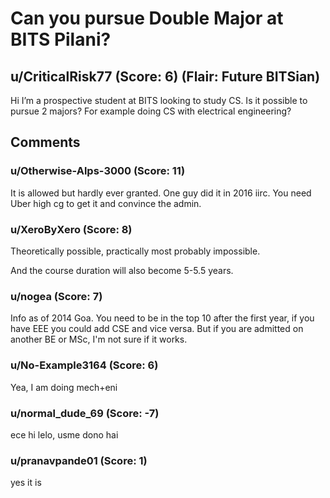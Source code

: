 # Can you pursue Double Major at BITS Pilani?
## u/CriticalRisk77 (Score: 6) (Flair: Future BITSian)
Hi I’m a prospective student at BITS looking to study CS. Is it possible to pursue 2 majors? For example doing CS with electrical engineering?


## Comments

### u/Otherwise-Alps-3000 (Score: 11)
It is allowed but hardly ever granted. One guy did it in 2016 iirc. You need Uber high cg to get it and convince the admin.


### u/XeroByXero (Score: 8)
Theoretically possible, practically most probably impossible. 

And the course duration will also become 5-5.5 years.


### u/nogea (Score: 7)
Info as of 2014 Goa. You need to be in the top 10 after the first year, if you have EEE you could add CSE and vice versa. But if you are admitted on another BE or MSc, I'm not sure if it works.


### u/No-Example3164 (Score: 6)
Yea, I am doing mech+eni


### u/normal_dude_69 (Score: -7)
ece hi lelo, usme dono hai


### u/pranavpande01 (Score: 1)
yes it is





